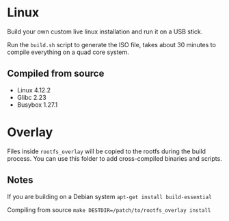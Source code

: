 
# Linux

Build your own custom live linux installation and run it on a USB stick. 

Run the `build.sh` script to generate the ISO file, takes about 30 minutes to compile everything on a quad core system.

## Compiled from source

* Linux 4.12.2
* Glibc 2.23
* Busybox 1.27.1

# Overlay

Files inside `rootfs_overlay` will be copied to the rootfs during the build process. You can use this folder to add cross-compiled binaries and scripts.

## Notes

If you are building on a Debian system `apt-get install build-essential`

Compiling from source `make DESTDIR=/patch/to/rootfs_overlay install`
